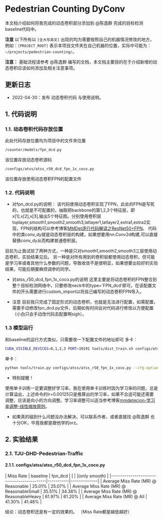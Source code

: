 
# Pedestrian Counting DyConv

本文档介绍如何将我完成的动态卷积部分添加到 @陈逸群 完成的目标检测baseline代码中。

**注意** 以下所有以 `[全大写英文]` 出现的均为需要按照自己的机器情况修改的地方，例如：`[PROJECT_ROOT]` 表示本项目文件夹在自己机器的位置，实际中可能为：`~/projects/pedestrian-counting/`。

**注意：** 基础流程请参考 @陈逸群 编写的文档，本文档主要目的在于介绍新增的动态卷积应该如何添加及相关注意事项。

## 更新日志

- 2022-04-30：发布 动态卷积代码 与使用说明。

## 1. 代码说明

### 1.1. 动态卷积代码存放位置
此处代码存放位置均为项目中的文件夹位置

```bash
/counter/models/fpn_dcd.py
```
该位置存放动态卷积源码

```bash
/configs/atss/atss_r50_dcd_fpn_1x_coco.py
```
该位置存放使用动态卷积FPN的配置文件


### 1.2. 代码说明

- 对fpn_dcd.py的说明：
该代码使用动态卷积实现了FPN，此处的FPN是写死的，也就是不可配置的，抽取把backbone的第1,2,3个特征层，即x[1],x[2],x[3],输出5个特征图。分别使用卷积层toplayer,smooth1,smooth2,smooth3,latlayer1,latlayer2,extra1,extra2实现，FPN的结构可以参考博客[MMDet逐行代码解读之ResNet50+FPN](https://blog.csdn.net/wulele2/article/details/122703149)。
代码中的类conv_dy就是动态卷积层的构建，如果想要用nn.Conv2d构建,可以直接替换conv_dy从而构建普通卷积层。

目前为止我试验了两种方式，一种是只对smooth1,smooth2,smooth3三层使用动态卷积，实验结果见后。
另一种是对所有用到的卷积层都使用动态卷积，但可能是学习率或者其他什么参数的问题，导致收敛不是很明显，如果想要出较好的实验结果，可能后期要麻烦调参的同学。

- 对atss_r50_dcd_fpn_1x_coco.py的说明
这里主要是将动态卷积的FPN整合到整个目标检测网络中，只要修改neck中的type='FPN_dcd'即可。在该配置文件的开头需要进行custom_import以将自己编写的动态卷积FPN导入。

- 注意
目前我只完成了固定形式的动态卷积，也就是无法进行配置，如需配置，需要手动修改fpn_dcd.py文件，后期如有时间会对代码进行修改以方便配置（小白只会手动改代码去配置啊sigh）。

### 1.3 模型运行
和baseline的运行方式类似，只需要改一下配置文件的地址即可
多卡：
```bash
CUDA_VISIBLE_DEVICES=0,1,2,3 PORT=19191 tools/dist_train.sh configs/atss/atss_r50_dcd_fpn_1x_coco.py 4 --cfg-options "data.samples_per_gpu=4 optimizer.lr=0.005"
```
单卡：
```bash
python tools/train.py configs/atss/atss_r50_fpn_1x_coco.py --cfg-options "optimizer.lr=0.00125"
```
- 特别提醒！

使用单卡训练一定要调整好学习率，我在使用单卡训练时因为学习率的问题，总是计算溢出，上述命令的lr=0.00125只是推算出的学习率，如果不合适可能还需要调整，应该是向小的方向调整。学习率调整可以适当参考博客[mmdetecion-学习率调整-线性缩放原则](https://blog.csdn.net/qq_20793791/article/details/108399919)。

- 如果真的碰到什么问题没办法解决，可以联系作者，或者直接找 @陈逸群 也十分OK，毕竟我都是跟他学的orz。

## 2. 实验结果

### 2.1. TJU-DHD-Pedestrian-Traffic 

#### 2.1.1. configs/atss/atss_r50_dcd_fpn_1x_coco.py

| Miss Rate                                  | baseline  | fpn_dcd      |
|                                            |           |(only smooth) |
|--------------------------------------------|-----------|--------------|
| Average Miss Rate  (MR) @ Reasonable       |  25.01%   |    25.07%    |
| Average Miss Rate  (MR) @ ReasonableSmall  |  35.51%   |    34.38%    |
| Average Miss Rate  (MR) @ ReasonableHeavy  |  61.97%   |    61.20%    |
| Average Miss Rate  (MR) @ All              |  41.30%   |    41.48%    |

结论：动态卷积还是有一定的效果的。
（Miss Rate都是越低越好）





